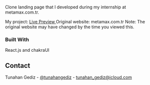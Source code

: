 Clone landing page that I developed during my internship at metamax.com.tr.

My project: [Live Preview ](https://tunahangediz.com) Original website: metamax.com.tr
Note: The original website may have changed by the time you viewed this.

### Built With

React.js and chakraUI

## Contact

Tunahan Gediz - [@tunahangediz](https://mobile.twitter.com/tunahangediz) - tunahan_gediz@icloud.com
